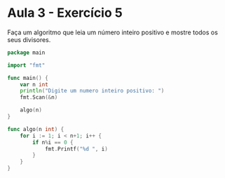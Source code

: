 # Aula 3 - Exercício 5

Faça um algoritmo que leia um número inteiro positivo e mostre todos os seus divisores.

```go
package main

import "fmt"

func main() {
	var n int
	println("Digite um numero inteiro positivo: ")
	fmt.Scan(&n)

	algo(n)
}

func algo(n int) {
	for i := 1; i < n+1; i++ {
		if n%i == 0 {
			fmt.Printf("%d ", i)
		}
	}
}
```
